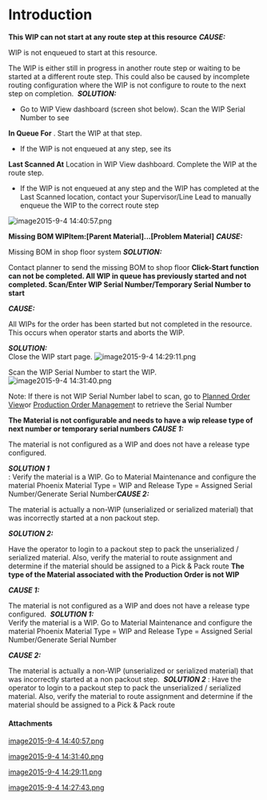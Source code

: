 # Introduction

**This WIP can not start at any route step at this resource** 
***CAUSE:***  

WIP is not enqueued to start at this resource. 

The WIP is either still in progress in another route step or waiting to be started at a different route step. This could also be caused by incomplete routing configuration where the WIP is not configure to route to the next step on completion. 
***SOLUTION:***  

- Go to WIP View dashboard (screen shot below). Scan the WIP Serial Number to see

**In Queue For** . Start the WIP at that step. 
- If the WIP is not enqueued at any step, see its

**Last Scanned At** Location in WIP View dashboard. Complete the WIP at the route step. 
- If the WIP is not enqueued at any step and the WIP has completed at the Last Scanned location, contact your Supervisor/Line Lead to manually enqueue the WIP to the correct route step

![image2015-9-4 14:40:57.png](/.attachments/29920252.png)




**Missing BOM WIPItem:[Parent Material]\...\[Problem Material]** 
***CAUSE:***  

Missing BOM in shop floor system
***SOLUTION:***  

Contact planner to send the missing BOM to shop floor
**Click-Start function can not be completed. All WIP in queue has previously started and not completed. Scan/Enter WIP Serial Number/Temporary Serial Number to start** 

***CAUSE:***  

All WIPs for the order has been started but not completed in the resource. This occurs when operator starts and aborts the WIP. 

***SOLUTION:***  
Close the WIP start page. ![image2015-9-4 14:29:11.png](/.attachments/29920254.png)


Scan the WIP Serial Number to start the WIP. 
![image2015-9-4 14:31:40.png](/.attachments/29920253.png)


Note: If there is not WIP Serial Number label to scan, go to 
[Planned Order View](/iFactory-JGP-MES/iFactory-JGP-MES-Home/iFactory-JGP-MS/CONTENT/Report/Dashboard/Planned-Order-View.md)or [Production Order Managemen](/iFactory-JGP-MES/iFactory-JGP-MES-Home/iFactory-JGP-MS/CONTENT/Order/Production-Order-%2D-Work-Order-Management.md)t to retrieve the Serial Number

**The Material is not configurable and needs to have a wip release type of next number or temporary serial numbers** 
***CAUSE 1:***  

The material is not configured as a WIP and does not have a release type configured. 

***SOLUTION 1***  
: 
Verify the material is a WIP. Go to Material Maintenance and configure the material Phoenix Material Type = WIP and Release Type = Assigned Serial Number/Generate Serial Number***CAUSE 2:***  

The material is actually a non-WIP (unserialized or serialized material) that was incorrectly started at a non packout step. 

***SOLUTION 2:***  

Have the operator to login to a packout step to pack the unserialized / serialized material. Also, verify the material to route assignment and determine if the material should be assigned to a Pick & Pack route
**The type of the Material associated with the Production Order is not WIP** 


***CAUSE 1:***  

The material is not configured as a WIP and does not have a release type configured. 
***SOLUTION 1:***  
Verify the material is a WIP. Go to Material Maintenance and configure the material Phoenix Material Type = WIP and Release Type = Assigned Serial Number/Generate Serial Number


***CAUSE 2:***  

The material is actually a non-WIP (unserialized or serialized material) that was incorrectly started at a non packout step. 
***SOLUTION 2***  : 
Have the operator to login to a packout step to pack the unserialized / serialized material. Also, verify the material to route assignment and determine if the material should be assigned to a Pick & Pack route 



#### Attachments

[image2015-9-4 14:40:57.png](/.attachments/29920252.png)
[image2015-9-4 14:31:40.png](/.attachments/29920253.png)
[image2015-9-4 14:29:11.png](/.attachments/29920254.png)
[image2015-9-4 14:27:43.png](/.attachments/29920255.png)
